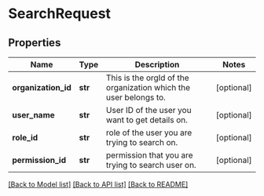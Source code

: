 # SearchRequest

## Properties
Name | Type | Description | Notes
------------ | ------------- | ------------- | -------------
**organization_id** | **str** | This is the orgId of the organization which the user belongs to. | [optional] 
**user_name** | **str** | User ID of the user you want to get details on. | [optional] 
**role_id** | **str** | role of the user you are trying to search on. | [optional] 
**permission_id** | **str** | permission that you are trying to search user on. | [optional] 

[[Back to Model list]](../README.md#documentation-for-models) [[Back to API list]](../README.md#documentation-for-api-endpoints) [[Back to README]](../README.md)


